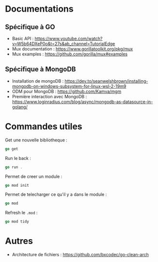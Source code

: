 # Documentations

## Spécifique à GO
- Basic API : https://www.youtube.com/watch?v=W5b64DXeP0o&t=27s&ab_channel=TutorialEdge
- Mux documentation : https://www.gorillatoolkit.org/pkg/mux
- Mux examples : https://github.com/gorilla/mux#examples

## Spécifique à MongoDB
- Installation de mongoDB : https://dev.to/seanwelshbrown/installing-mongodb-on-windows-subsystem-for-linux-wsl-2-19m9
- ODM pour MongoDB : https://github.com/Kamva/mgm
- Première interaction avec MongoDB : https://www.loginradius.com/blog/async/mongodb-as-datasource-in-golang/

# Commandes utiles

Get une nouvelle bibliotheque :
```go 
go get 
``` 

Run le back : 
```go
go run . 
``` 

Permet de creer un module : 
```go
go mod init 
``` 

Permet de telecharger ce qu'il y a dans le module :
```go
go mod  
``` 

Refresh le `.mod` :
```go
go mod tidy  
```

# Autres

- Architecture de fichiers : https://github.com/bxcodec/go-clean-arch